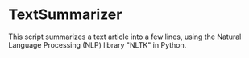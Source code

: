 # TextSummarizer

This script summarizes a text article into a few lines, using the Natural Language Processing (NLP) library "NLTK" in Python.
